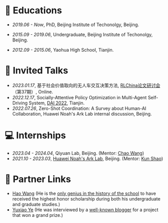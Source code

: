 
# 📖 Educations
- *2019.06 - Now*, PhD, Beijing Institute of Techonolgy, Beijing.

- *2015.09 - 2019.06*, Undergraduate, Beijing Institute of Techonolgy, Beijing.

- *2012.09 - 2015.06*, Yaohua High School, Tianjin.


# 💬 Invited Talks
- *2023.01.17*, 基于社会价值取向的无人车交互决策方法, [RLChina论文研讨会](http://rlchina.org/topic/631)（第37期）, Online.
- *2022.12.17*, Socially-Attentive Policy Optimization in Multi-Agent Self-Driving System, [DAI 2022](http://www.adai.ai/dai/2022/invited_papers.html#s6), Tianjin.
- *2022.07.26*, Zero-Shot Coordination: A Survey about Human-AI Collaboration, Huawei Noah's Ark Lab internal discussion, Beijing.

# 💻 Internships
- *2023.04 - 2024.04*, Qiyuan Lab, Beijing. (Mentor: [Chao Wang](https://scholar.google.com/citations?hl=en&user=qmDGt-kAAAAJ))
- *2021.10 - 2023.03*, [Huawei Noah's Ark Lab](https://www.noahlab.com.hk/), Beijing. (Mentor: [Kun Shao](https://scholar.google.com/citations?user=4CNMLWAAAAAJ))

<!-- # 👔 Services
- **Conference Reviewer**: IEEE INFOCOM' 21-23, IJCAI' 21-23, AAMAS' 23, MRS' 23
- **Journal Reviewer**:  IEEE Network Magazine, IEEE Transactions on Mobile Computing (TMC), IEEE Transactions on Wireless Communications (TWC), IEEE Transactions on Vehicular Technology (TVT), IEEE Internet of Things Journal (IOT), IEEE Transactions on Network Science and Engineering (TNSE), Chinese Journal of Electronics (电子学报), The Journal of Supercomputing -->

# 🤝 Partner Links
- [Hao Wang](https://haoowang.cn/) (He is the [only genius in the history of the school](https://xtlfund.bit.edu.cn/index.htm) to have received the highest honor scholarship during both his undergraduate and graduate studies.)
- [Yuxiao Ye](https://yuxiaooye.github.io/) (He was interviewed by a [well-known blogger](https://www.bilibili.com/video/BV1BY411y7WU/?spm_id_from=333.337.search-card.all.click&vd_source=08fff1ed5227769a56d4d8a137baab4d) for a project that won a grand prize.)